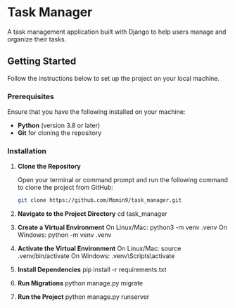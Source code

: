 # Task Manager

A task management application built with Django to help users manage and organize their tasks.

## Getting Started

Follow the instructions below to set up the project on your local machine.

### Prerequisites

Ensure that you have the following installed on your machine:

- **Python** (version 3.8 or later)
- **Git** for cloning the repository

### Installation

1. **Clone the Repository**

   Open your terminal or command prompt and run the following command to clone the project from GitHub:

   ```bash
   git clone https://github.com/Momin9/task_manager.git

2. **Navigate to the Project Directory**
    cd task_manager
    

1. **Create a Virtual Environment**
    On Linux/Mac:
        python3 -m venv .venv
    On Windows:
        python -m venv .venv

2. **Activate the Virtual Environment**
    On Linux/Mac:
        source .venv/bin/activate
    On Windows:
        .venv\Scripts\activate

3. **Install Dependencies**
    pip install -r requirements.txt

4. **Run Migrations**
    python manage.py migrate

5. **Run the Project**
    python manage.py runserver

